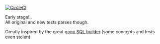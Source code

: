 [![CircleCI](https://circleci.com/gh/morphar/qb.svg?style=svg)](https://circleci.com/gh/morphar/qb)

Early stage!..  
All original and new tests parses though.

Greatly inspired by the great [goqu SQL builder](https://github.com/doug-martin/goqu) (some concepts and tests even stolen)
